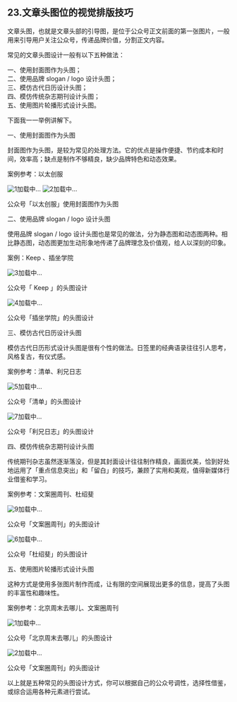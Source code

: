 ## 23.文章头图位的视觉排版技巧
文章头图，也就是文章头部的引导图，是位于公众号正文前面的第一张图片，一般用来引导用户关注公众号，传递品牌价值，分割正文内容。


常见的文章头图设计一般有以下五种做法：


一、使用封面图作为头图；  
二、使用品牌 slogan / logo 设计头图；  
三、模仿古代日历设计头图；  
四、模仿传统杂志期刊设计头图；  
五、使用图片轮播形式设计头图。 


下面我一一举例讲解下。


一、使用封面图作为头图


封面图作为头图，是较为常见的处理方法。它的优点是操作便捷、节约成本和时间，效率高；缺点是制作不够精良，缺少品牌特色和动态效果。


案例参考：以太创服


![1]()加载中...
![2]()加载中... 


公众号「以太创服」使用封面图作为头图


 二、使用品牌 slogan / logo 设计头图


使用品牌 slogan / logo 设计头图也是常见的做法，分为静态图和动态图两种。相比静态图，动态图更加生动形象地传递了品牌理念及价值观，给人以深刻的印象。


案例：Keep 、插坐学院


![3]()加载中...


公众号「 Keep 」的头图设计


 ![4]()加载中...


公众号「插坐学院」的头图设计


三、模仿古代日历设计头图


模仿古代日历形式设计头图是很有个性的做法。日签里的经典语录往往引人思考，风格复古，有仪式感。


案例参考：清单、利兄日志


![5]()加载中...


公众号「清单」的头图设计


![7]()加载中...


公众号「利兄日志」的头图设计


四、模仿传统杂志期刊设计头图


传统期刊杂志虽然逐渐落没，但是其封面设计往往制作精良，画面优美，恰到好处地运用了「重点信息突出」和「留白」的技巧，兼顾了实用和美观，值得新媒体行业借鉴和学习。


案例参考：文案圈周刊、杜绍斐


![9]()加载中...


公众号「文案圈周刊」的头图设计


![6]()加载中...


公众号「杜绍斐」的头图设计


五、使用图片轮播形式设计头图


这种方式是使用多张图片制作而成，让有限的空间展现出更多的信息，提高了头图的丰富性和趣味性。


案例参考：北京周末去哪儿、文案圈周刊


![1]()加载中...


公众号「北京周末去哪儿」的头图设计


![2]()加载中...


公众号「文案圈周刊」的头图设计


以上就是五种常见的头图设计方式，你可以根据自己的公众号调性，选择性借鉴，或综合运用各种元素进行尝试。

